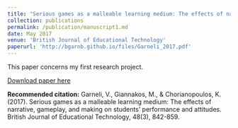 ```yaml
---
title: "Serious games as a malleable learning medium: The effects of narrative, gameplay, and making on students' performance and attitudes"
collection: publications
permalink: /publication/manuscript1.md
date: May 2017
venue: 'British Journal of Educational Technology'
paperurl: 'http://bgarnb.github.io/files/Garneli_2017.pdf'
---
```

This paper concerns my first research project.

[Download paper here](http://bgarnb.github.io/files/Garneli_2017.pdf)

<b> Recommended citation:</b> Garneli, V., Giannakos, M., & Chorianopoulos, K. (2017). Serious games as a malleable learning medium: The effects of narrative, gameplay, and making on students’ performance and attitudes. British Journal of Educational Technology, 48(3), 842-859.
